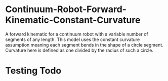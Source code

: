 # Continuum-Robot-Forward-Kinematic-Constant-Curvature
A forward kinematic for a continuum robot with a variable number of segments of any length. This model uses the constant curvature assumption meaning each segment bends in the shape of a circle segment. Curvature here is defined as one divided by the radius of such a circle.


# Testing Todo
